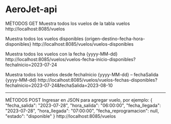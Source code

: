 # AeroJet-api

MÉTODOS GET
Muestra todos los vuelos de la tabla vuelos
http://localhost:8085/vuelos

Muestra todos los vuelos disponibles
{origen-destino-fecha-hora-disponibles}
http://localhost:8085/vuelos/vuelos-disponibles

Muestra todos los vuelos con la fecha {yyyy-MM-dd}
http://localhost:8085/vuelos/vuelos-fecha-inicio-disponibles?fechaInicio=2023-07-24

Muestra todos los vuelos desde fechaInicio {yyyy-MM-dd} – fechaSalida {yyyy-MM-dd}
http://localhost:8085/vuelos/vuelos-fechas-disponibles?fechaInicio=2023-07-24&fechaSalida=2023-08-10

***********************************************************************************************************************
MÉTODOS POST
Ingresar en JSON para agregar vuelo, por ejemplo:
    {
        "fecha_salida": "2023-07-28",
        "hora_salida": "06:00:00",
        "fecha_llegada": "2023-07-28",
        "hora_llegada": "07:00:00",
        "fecha_reprogramacion": null,
        "estado": "disponible"
    }
http://localhost:8085/vuelos


